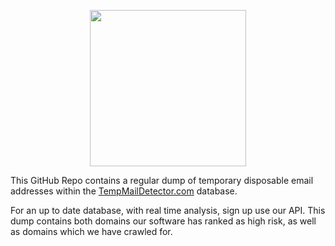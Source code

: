 <p align="center">
  <img src="https://tempmaildetector.com/images/gh-logo.png" width="250"/>
</p>

This GitHub Repo contains a regular dump of temporary disposable email addresses within the [TempMailDetector.com](https://tempmaildetector.com) database.

For an up to date database, with real time analysis, sign up use our API. This dump contains both domains our software has ranked as high risk, as well as domains which we have crawled for.
